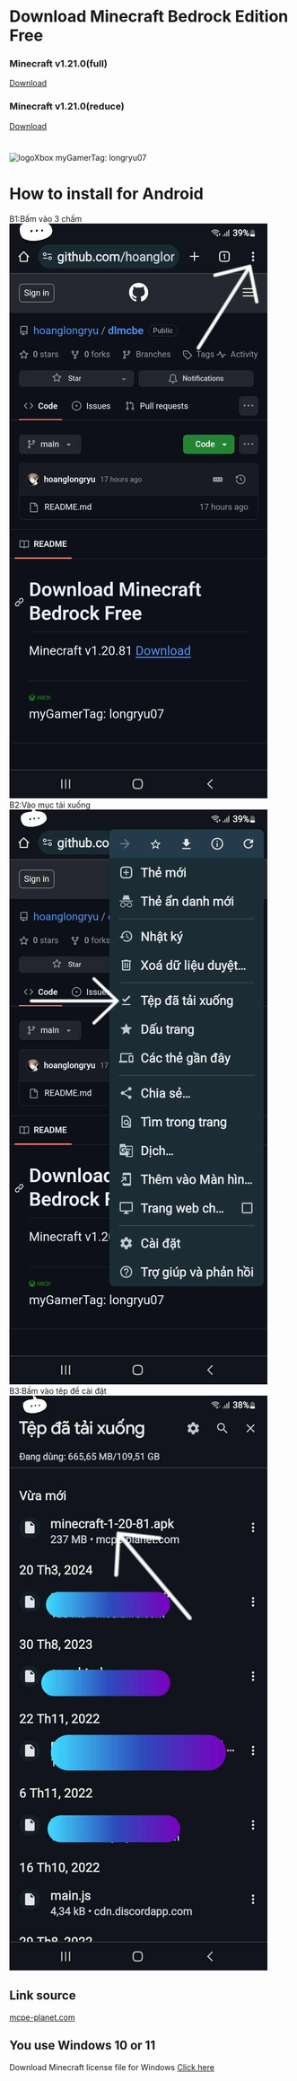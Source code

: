 # Download Minecraft Bedrock Edition Free
### Minecraft v1.21.0(full)
[Download](https://mcpe-planet.com/wp-content/uploads/2024/06/minecraft-1-21-0-music.apk)
### Minecraft v1.21.0(reduce)
[Download](https://mcpe-planet.com/wp-content/uploads/2024/06/minecraft-1-21-0.apk)
#
<img style="width: 30%; height: 30%;" src="https://img-prod-cms-rt-microsoft-com.akamaized.net/cms/api/am/imageFileData/RW4ESm?ver=c63e" alt="logoXbox">
<!--img style="width: 4%; height: 4%;" src="https://images-eds-ssl.xboxlive.com/image?url=z951ykn43p4FqWbbFvR2Ec.8vbDhj8G2Xe7JngaTToBrrCmIEEXHC9UNrdJ6P7KI4AAOijCgOA3.jozKovAH9yyrrjpmFnOcUK6Y9jpRlPy6D3xbINOxCWebMafcw8v_&format=jpg&h=253&w=253" alt="myavt"-->
myGamerTag: longryu07

# How to install for Android
B1:Bấm vào 3 chấm![](./img/442676328_2694620497379999_7550823698451122792_n.jpg)
B2:Vào mục tải xuống![](./img/441216190_435651719252502_3460011308519462534_n.jpg)
B3:Bấm vào têp để cài đặt![](./img/442466060_2348045512065365_8506615094443371572_n.jpg)

## Link source
[mcpe-planet.com](https://mcpe-planet.com/)

## You use Windows 10 or 11
Download Minecraft license file for Windows
[Click here](https://github.com/hoanglongryu/dlmcbe/tree/main/unlock_MCBE)
